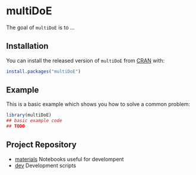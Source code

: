 
# multiDoE

<!-- badges: start -->
<!-- badges: end -->

The goal of `multiDoE` is to ...

## Installation

You can install the released version of `multiDoE` from [CRAN](https://CRAN.R-project.org) with:

``` r
install.packages("multiDoE")
```

## Example

This is a basic example which shows you how to solve a common problem:

``` r
library(multiDoE)
## basic example code
## TODO
```

## Project Repository

- [materials](./materials) Notebooks useful for develompent
- [dev](./dev) Development scripts


